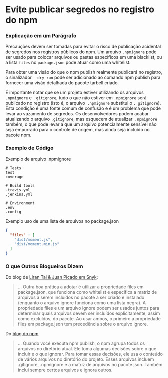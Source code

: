 # Evite publicar segredos no registro do npm

### Explicação em um Parágrafo
Precauções devem ser tomadas para evitar o risco de publicação acidental de segredos nos registros públicos do npm. Um arquivo `.npmignore` pode ser usado para colocar arquivos ou pastas específicos em uma blacklist, ou a lista `files` no `package.json` pode atuar como uma whitelist.

Para obter uma visão do que o npm publish realmente publicará no registro, o sinalizador `--dry-run` pode ser adicionado ao comando npm publish para fornecer uma visão detalhada do pacote tarbell criado.

É importante notar que se um projeto estiver utilizando os arquivos `.npmignore` e` .gitignore`, tudo o que não estiver em `.npmignore` será publicado no registro (isto é, o arquivo` .npmignore` substitui o `. gitignore`). Esta condição é uma fonte comum de confusão e é um problema que pode levar ao vazamento de segredos. Os desenvolvedores podem acabar atualizando o arquivo `.gitignore`, mas esquecem de atualizar` .npmignore` também, o que pode levar a que um arquivo potencialmente sensível não seja empurrado para o controle de origem, mas ainda seja incluído no pacote npm.

### Exemplo de Código
Exemplo de arquivo .npmignore
```
# Tests
test
coverage

# Build tools
.travis.yml
.jenkins.yml

# Environment
.env
.config

```

Exemplo uso de uma lista de arquivos no package.json

```json
{ 
  "files" : [
    "dist/moment.js",
    "dist/moment.min.js"
  ]
}
```

### O que Outros Blogueiros Dizem

Do blog de [Liran Tal & Juan Picado em Snyk](https://snyk.io/blog/ten-npm-security-best-practices/):
> ... Outra boa prática a adotar é utilizar a propriedade files em package.json, que funciona como whitelist e especifica a matriz de arquivos a serem incluídos no pacote a ser criado e instalado (enquanto o arquivo ignore funciona como uma lista negra). A propriedade files e um arquivo ignore podem ser usados ​​juntos para determinar quais arquivos devem ser incluídos explicitamente, assim como excluídos, do pacote. Ao usar ambos, o primeiro a propriedade files em package.json tem precedência sobre o arquivo ignore.

Do [blog do npm](https://blog.npmjs.org/post/165769683050/publishing-what-you-mean-to-publish)
> ... Quando você executa npm publish, o npm agrupa todos os arquivos no diretório atual. Ele toma algumas decisões sobre o que incluir e o que ignorar. Para tomar essas decisões, ele usa o conteúdo de vários arquivos no diretório do projeto. Esses arquivos incluem .gitignore, .npmignore e a matriz de arquivos no pacote.json. Também inclui sempre certos arquivos e ignora outros.